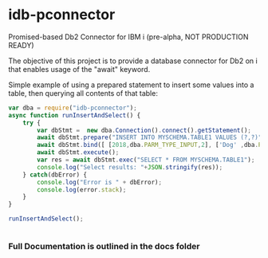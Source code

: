 # idb-pconnector

 Promised-based Db2 Connector for IBM i (pre-alpha, NOT PRODUCTION READY)
 
 The objective of this project is to provide a database connector for Db2 on i that enables usage of the "await" keyword. 
 
Simple example of using a prepared statement to insert some values into a table, then querying all contents of that table:

```javascript
var dba = require("idb-pconnector");
async function runInsertAndSelect() {
    try {
        var dbStmt =  new dba.Connection().connect().getStatement();
        await dbStmt.prepare("INSERT INTO MYSCHEMA.TABLE1 VALUES (?,?)");
        await dbStmt.bind([ [2018,dba.PARM_TYPE_INPUT,2], ['Dog' ,dba.PARM_TYPE_INPUT, 1] ]);
        await dbStmt.execute();
        var res = await dbStmt.exec("SELECT * FROM MYSCHEMA.TABLE1");
        console.log("Select results: "+JSON.stringify(res));
    } catch(dbError) {
        console.log("Error is " + dbError);
        console.log(error.stack);
    } 
}

runInsertAndSelect();



```
### Full Documentation is outlined in the docs folder